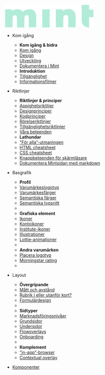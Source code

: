 <div class="logo">

[![Logo](/docs/_media/logo_mint.svg)](/)
</div>

* Kom igång
    * **Kom igång & bidra**
    * [Kom igång](/how-to/overview)
    * [Design](/how-to/getting-started-ux-design)
    * [Utveckling](/how-to/getting-started-development)
    * [Dokumentera i Mint](/how-to/getting-started-documentation)
    * **Introduktion**
    * [Tillgänglighet](/how-to/accessibility)
    * [Informationsfilmer](/how-to/videos)
  
* Riktlinjer
  * **Riktlinjer & principer**
  * [Appighetsriktlijer](/guidelines/appyness-principles)
  * [Designprinciper](/guidelines/design-principles)
  * [Kodprinciper](/guidelines/code-principles)
  * [Rörelseriktlinjer](/guidelines/motion-principles)
  * [Tillgänglighetsriktlinjer](/guidelines/accessibility-guidelines)
  * [Våra beteenden](/guidelines/behaviours)
  * **Lathundar**
  * [”För alla”-utmaningen](/guidelines/accessibility-challenge)
  * [HTML cheatsheet](/guidelines/accessibility-html-cheatsheet)
  * [CSS cheatsheet](/guidelines/accessibility-css-cheatsheet)
  * [Knappbeteenden för skärmläsare](/guidelines/accessibility-button)
  * [Dokumentera Mintsidan med markdown](/guidelines/write-markdown)

* Basgrafik
    * **Profil**
    * [Varumärkeslogotyp](/graphics/brand)
    * [Varumärkesfärger](/graphics/colors)
    * [Semantiska färger](/graphics/semantic-colors)
    * [Semantiska typsnitt](/graphics/semantic-font)
    *
    * **Grafiska element**
    * [Ikoner](/components/icon)
    * [Kontoikoner](/components/account-icon)
    * [Institute-ikoner](/components/institute-icon)
    * [Illustrationer](/components/illustration)
    * [Lottie-animationer](/graphics/lottie)
    *
    * **Andra varumärken**
    * [Placera logotyp](/components/placera-logotype)
    * [Morningstar rating](/components/morningstar-rating)
    *
* Layout
    * **Övergripande**
    * [Mått och avstånd](/styleguides/space-and-size)
    * [Rubrik i eller utanför kort?](/styleguides/headings-and-cards)
    * [Formulärdesign](/styleguides/form)
    *
    * **Sidtyper**
    * [Marknadsföringsnivåer](/styleguides/marketing-levels)
    * [Grundsidor](/styleguides/view-type-base-page)
    * [Undersidor](/styleguides/view-type-sub-page)
    * [Flowoverlays](/styleguides/view-type-flow-overlay)
    * [Onboarding](/styleguides/view-type-onboarding)
    * 
    * **Komplement**
    * [”in-app”-browser](/styleguides/in-app-browser)
    * [Contextual overlay](/components/contextual-overlay)

* [Komponenter](/components/)


